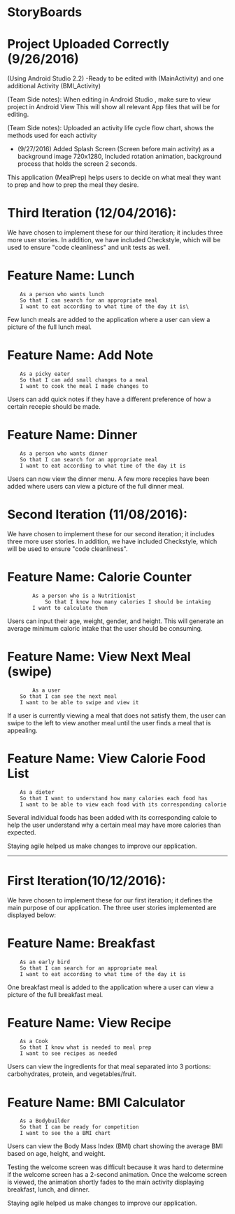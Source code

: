 # StoryBoards
# Project Uploaded Correctly (9/26/2016)
(Using Android Studio 2.2)
-Ready to be edited with (MainActivity) and one additional Activity (BMI_Activity)

(Team Side notes): When editing in Android Studio , make sure to view project in Android View This will show all relevant App files that will be for editing.

(Team Side notes): Uploaded an activity life cycle flow chart, shows the methods used for each activity

- (9/27/2016) Added Splash Screen (Screen before main activity) as a background image 720x1280, Included rotation animation, background process that holds the screen 2 seconds.


This application (MealPrep) helps users to decide on what meal they want to prep and how to prep the
meal they desire.

# Third Iteration (12/04/2016):
We have chosen to implement these for our third iteration; it includes three more user stories. In addition, we have included Checkstyle, which will be used to ensure "code cleanliness" and unit tests as well.

# Feature Name: Lunch

		As a person who wants lunch
		So that I can search for an appropriate meal
		I want to eat according to what time of the day it is\
		
Few lunch meals are added to the application where a user can view a picture of the full
lunch meal.

# Feature Name: Add Note

		As a picky eater
		So that I can add small changes to a meal
		I want to cook the meal I made changes to
		
Users can add quick notes if they have a different preference of how a certain recepie should
be made.

# Feature Name: Dinner

		As a person who wants dinner
		So that I can search for an appropriate meal
		I want to eat according to what time of the day it is
		
Users can now view the dinner menu. A few more recepies have been added where users can view
a picture of the full dinner meal.

# Second Iteration (11/08/2016):
We have chosen to implement these for our second iteration; it includes three more user stories. In addition, we have included Checkstyle, which will be used to ensure "code cleanliness".

# Feature Name: Calorie Counter

	        As a person who is a Nutritionist 
    	        So that I know how many calories I should be intaking
   	        I want to calculate them

Users can input their age, weight, gender, and height. This will generate an
average minimum caloric intake that the user should be consuming.


# Feature Name: View Next Meal (swipe)

	      	As a user
		So that I can see the next meal
		I want to be able to swipe and view it

If a user is currently viewing a meal that does not satisfy them, the user
can swipe to the left to view another meal until the user finds a meal that is
appealing.


# Feature Name: View Calorie Food List

		As a dieter
		So that I want to understand how many calories each food has
		I want to be able to view each food with its corresponding calorie

Several individual foods has been added with its corresponding caloie to help
the user understand why a certain meal may have more calories than expected.

Staying agile helped us make changes to improve our application.


-------------------------------------------------------------------------------------------------
# First Iteration(10/12/2016):

We have chosen to implement these for our first iteration; it defines the main purpose
of our application. The three user stories implemented are displayed below:

# Feature Name: Breakfast

		As an early bird
		So that I can search for an appropriate meal
		I want to eat according to what time of the day it is

One breakfast meal is added to the application where a user can view a picture of the full
breakfast meal.


# Feature Name: View Recipe

		As a Cook
		So that I know what is needed to meal prep
		I want to see recipes as needed

Users can view the ingredients for that meal separated into 3 portions: carbohydrates, protein,
and vegetables/fruit.


# Feature Name: BMI Calculator

		As a Bodybuilder
		So that I can be ready for competition
		I want to see the a BMI chart

Users can view the Body Mass Index (BMI) chart showing the average BMI based on age, height, and
weight.

Testing the welcome screen was difficult because it was hard to determine if the welcome screen has
a 2-second animation. Once the welcome screen is viewed, the animation shortly fades to the main
activity displaying breakfast, lunch, and dinner.

Staying agile helped us make changes to improve our application.
